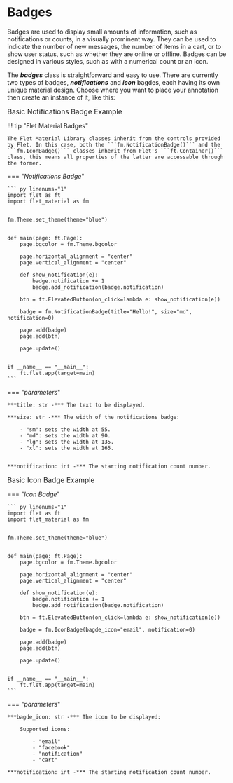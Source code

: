 # Badges

Badges are used to display small amounts of information, such as notifications or counts, in a visually prominent way. They can be used to indicate the number of new messages, the number of items in a cart, or to show user status, such as whether they are online or offline. Badges can be designed in various styles, such as with a numerical count or an icon.


The ***badges*** class is straightforward and easy to use. There are currently two types of badges, ***notifications*** and ***icon*** bagdes, each having its own unique material design. Choose where you want to place your annotation then create an instance of it, like this:


<span style="font-size:1rem;">Basic Notifications Badge Example</span>

!!! tip "Flet Material Badges"

    The Flet Material Library classes inherit from the controls provided by Flet. In this case, both the ```fm.NotificationBadge()``` and the ```fm.IconBadge()``` classes inherit from Flet's ```ft.Container()``` class, this means all properties of the latter are accessable through the former. 

=== "*Notifications Badge*"

    ``` py linenums="1"
    import flet as ft
    import flet_material as fm


    fm.Theme.set_theme(theme="blue")


    def main(page: ft.Page):
        page.bgcolor = fm.Theme.bgcolor

        page.horizontal_alignment = "center"
        page.vertical_alignment = "center"

        def show_notification(e):
            badge.notification += 1
            badge.add_notification(badge.notification)

        btn = ft.ElevatedButton(on_click=lambda e: show_notification(e))

        badge = fm.NotificationBadge(title="Hello!", size="md", notification=0)

        page.add(badge)
        page.add(btn)

        page.update()


    if __name__ == "__main__":
        ft.flet.app(target=main)
    ```

=== "*parameters*"

    ***title: str -*** The text to be displayed.

    ***size: str -*** The width of the notifications badge:

        - "sm": sets the width at 55.
        - "md": sets the width at 90.
        - "lg": sets the width at 135.
        - "xl": sets the width at 165.


    ***notification: int -*** The starting notification count number. 


<span style="font-size:1rem;">Basic Icon Badge Example</span>

=== "*Icon Badge*"

    ``` py linenums="1"
    import flet as ft
    import flet_material as fm


    fm.Theme.set_theme(theme="blue")


    def main(page: ft.Page):
        page.bgcolor = fm.Theme.bgcolor

        page.horizontal_alignment = "center"
        page.vertical_alignment = "center"

        def show_notification(e):
            badge.notification += 1
            badge.add_notification(badge.notification)

        btn = ft.ElevatedButton(on_click=lambda e: show_notification(e))

        badge = fm.IconBadge(bagde_icon="email", notification=0)

        page.add(badge)
        page.add(btn)

        page.update()


    if __name__ == "__main__":
        ft.flet.app(target=main)
    ```

=== "*parameters*"

    ***bagde_icon: str -*** The icon to be displayed:

        Supported icons: 
            
            - "email"
            - "facebook"
            - "notification"
            - "cart"

    ***notification: int -*** The starting notification count number. 
    